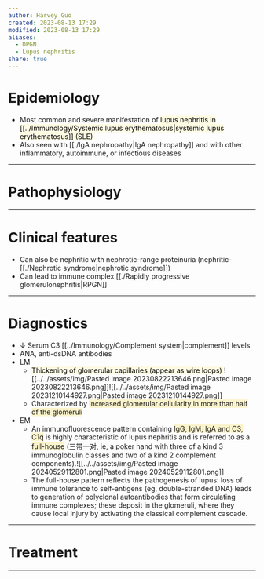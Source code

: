 ```yaml
---
author: Harvey Guo
created: 2023-08-13 17:29
modified: 2023-08-13 17:29
aliases:
  - DPGN
  - Lupus nephritis
share: true
---
```

# Epidemiology
- Most common and severe manifestation of <mark style="background: #FFF3A34A;">lupus nephritis in [[../Immunology/Systemic lupus erythematosus|systemic lupus erythematosus]] (SLE)</mark>
- Also seen with [[./IgA nephropathy|IgA nephropathy]] and with other inflammatory, autoimmune, or infectious diseases

---
# Pathophysiology


---
# Clinical features
- Can also be nephritic with nephrotic-range proteinuria (nephritic-[[./Nephrotic syndrome|nephrotic syndrome]])
- Can lead to immune complex [[./Rapidly progressive glomerulonephritis|RPGN]]

---
# Diagnostics
- ↓ Serum C3 [[../Immunology/Complement system|complement]] levels
- ANA, anti-dsDNA antibodies
- LM
	- <mark style="background: #FFF3A34A;">Thickening of glomerular capillaries (appear as wire loops) </mark>![[../../assets/img/Pasted image 20230822213646.png|Pasted image 20230822213646.png]]![[../../assets/img/Pasted image 20231210144927.png|Pasted image 20231210144927.png]]
	- Characterized by <span style="background:rgba(240, 200, 0, 0.2)">increased glomerular cellularity in more than half of the glomeruli</span>
- EM
	- An immunofluorescence pattern containing <span style="background:rgba(240, 200, 0, 0.2)">IgG, IgM, IgA and C3, C1q</span> is highly characteristic of lupus nephritis and is referred to as a <span style="background:rgba(240, 200, 0, 0.2)">full-house</span> (三带一对, ie, a poker hand with three of a kind 3 immunoglobulin classes and two of a kind 2 complement components).![[../../assets/img/Pasted image 20240529112801.png|Pasted image 20240529112801.png]]
	- The full-house pattern reflects the pathogenesis of lupus: loss of immune tolerance to self-antigens (eg, double-stranded DNA) leads to generation of polyclonal autoantibodies that form circulating immune complexes; these deposit in the glomeruli, where they cause local injury by activating the classical complement cascade.

---
# Treatment


---
